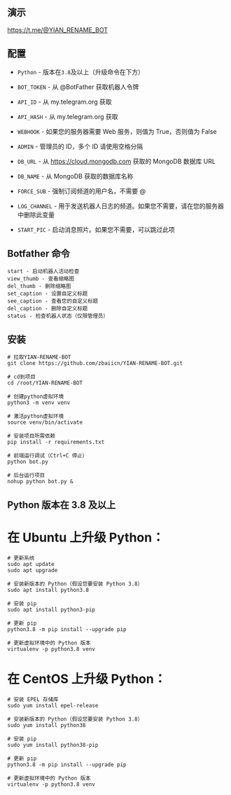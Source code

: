 ## 演示
https://t.me/@YIAN_RENAME_BOT

## 配置
* `Python` - 版本在`3.8`及以上（升级命令在下方）

* `BOT_TOKEN` - 从 @BotFather 获取机器人令牌

* `API_ID` - 从 my.telegram.org 获取

* `API_HASH` - 从 my.telegram.org 获取

* `WEBHOOK` - 如果您的服务器需要 Web 服务，则值为 True，否则值为 False

* `ADMIN` - 管理员的 ID，多个 ID 请使用空格分隔

* `DB_URL` - 从 https://cloud.mongodb.com 获取的 MongoDB 数据库 URL

* `DB_NAME` - 从 MongoDB 获取的数据库名称

* `FORCE_SUB` - 强制订阅频道的用户名，不需要 @

* `LOG_CHANNEL` - 用于发送机器人日志的频道。如果您不需要，请在您的服务器中删除此变量

* `START_PIC` - 启动消息照片。如果您不需要，可以跳过此项

## Botfather 命令
```
start - 启动机器人活动检查
view_thumb - 查看缩略图
del_thumb - 删除缩略图
set_caption - 设置自定义标题
see_caption - 查看您的自定义标题
del_caption - 删除自定义标题
status - 检查机器人状态（仅限管理员）
```

## 安装
```
# 拉取YIAN-RENAME-BOT
git clone https://github.com/zbaiicn/YIAN-RENAME-BOT.git

# cd到项目
cd /root/YIAN-RENAME-BOT

# 创建python虚拟环境
python3 -m venv venv

# 激活python虚拟环境
source venv/bin/activate

# 安装项目所需依赖
pip install -r requirements.txt

# 前端运行调试（Ctrl+C 停止）
python bot.py

# 后台运行项目
nohup python bot.py &
```
## Python 版本在 3.8 及以上

# 在 Ubuntu 上升级 Python：
```
# 更新系统
sudo apt update
sudo apt upgrade

# 安装新版本的 Python（假设您要安装 Python 3.8）
sudo apt install python3.8

# 安装 pip
sudo apt install python3-pip

# 更新 pip
python3.8 -m pip install --upgrade pip

# 更新虚拟环境中的 Python 版本
virtualenv -p python3.8 venv
```

# 在 CentOS 上升级 Python：
```
# 安装 EPEL 存储库
sudo yum install epel-release

# 安装新版本的 Python（假设您要安装 Python 3.8）
sudo yum install python38

# 安装 pip
sudo yum install python38-pip

# 更新 pip
python3.8 -m pip install --upgrade pip

# 更新虚拟环境中的 Python 版本
virtualenv -p python3.8 venv
```
